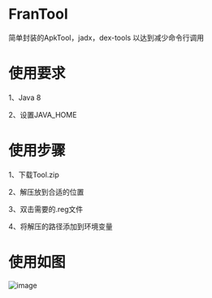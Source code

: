 # FranTool
简单封装的ApkTool，jadx，dex-tools 以达到减少命令行调用

# 使用要求

1、Java 8  

2、设置JAVA_HOME

# 使用步骤
1、下载Tool.zip

2、解压放到合适的位置

3、双击需要的.reg文件

4、将解压的路径添加到环境变量



# 使用如图

![image](https://user-images.githubusercontent.com/49750562/131319021-12c5ddf2-7186-40ec-a12e-40d69b605483.png)

